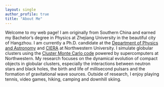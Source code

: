 ```yaml
---
layout: single
author_profile: true
title: "About Me"
---
```

Welcome to my web page! I am originally from Southern China and earned my Bachelor’s degree in Physics at Zhejiang University in the beautiful city of Hangzhou. I am currently a Ph.D. candidate at the <a href="https://physics.northwestern.edu/">Department of Physics and Astronomy</a> and <a href="https://ciera.northwestern.edu/">CIERA</a> at Northwestern University. I simulate globular clusters using the <a href="https://clustermontecarlo.github.io/CMC-COSMIC/">Cluster Monte Carlo code</a> powered by supercomputers at Northwestern. My research focuses on the dynamical evolution of compact objects in globular clusters, especially the interactions between neutron stars and black holes, the birth and life of millisecond pulsars and the formation of gravitational wave sources. Outside of research, I enjoy playing tennis, video games, hiking, camping and downhill skiing.
<!--
I am a Ph.D. candidate at CIERA/Northwestern University. I use supercomputers to model globular clusters, and study the dynamical evolution of compact objects within. Specifically, I simulate the formation and evolution of neutron stars and pulsars in globular clusters. I first came to Northwestern for a Master’s degree and was working on developing next-generation telescopes. I later find my true passion in modeling and predicting the fundamental mechanisms that shape the universe.
-->
